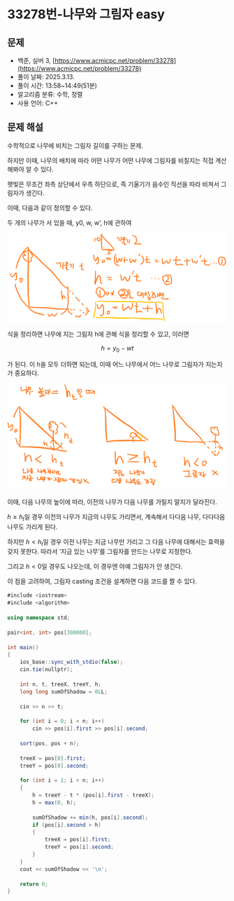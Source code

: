 # 33278번-나무와 그림자 easy

## 문제

- 백준, 실버 3, [https://www.acmicpc.net/problem/33278](https://www.acmicpc.net/problem/33278)
- 풀이 날짜: 2025.3.13.
- 풀이 시간: 13:58~14:49(51분)
- 알고리즘 분류: 수학, 정렬
- 사용 언어: C++

## 문제 해설

수학적으로 나무에 비치는 그림자 길이를 구하는 문제.

하지만 이때, 나무의 배치에 따라 어떤 나무가 어떤 나무에 그림자를 비칠지는 직접 계산해봐야 알 수 있다.

햇빛은 무조건 좌측 상단에서 우측 하단으로, 즉 기울기가 음수인 직선을 따라 비쳐서 그림자가 생긴다.

이때, 다음과 같이 정의할 수 있다.

두 개의 나무가 서 있을 때, y0, w, w’, h에 관하여

![image.png](image.png)

식을 정리하면 나무에 지는 그림자 h에 관해 식을 정리할 수 있고, 이러면

$$
h = y_0 - wt
$$

가 된다. 이 h을 모두 더하면 되는데, 이때 어느 나무에서 어느 나무로 그림자가 지는지가 중요하다.

![image.png](image%201.png)

이때, 다음 나무의 높이에 따라, 이전의 나무가 다음 나무를 가릴지 말지가 달라진다.

$h \ge h_t$일 경우 이전의 나무가 지금의 나무도 가리면서, 계속해서 다다음 나무, 다다다음 나무도 가리게 된다.

하지만 $h < h_t$일 경우 이전 나무는 지금 나무만 가리고 그 다음 나무에 대해서는 효력을 갖지 못한다. 따라서 ‘지금 있는 나무’를 그림자를 만드는 나무로 지정한다.

그리고 $h<0$일 경우도 나오는데, 이 경우엔 아예 그림자가 안 생긴다.

이 점을 고려하여, 그림자 casting 조건을 설계하면 다음 코드를 짤 수 있다.

```csharp
#include <iostream>
#include <algorithm>

using namespace std;

pair<int, int> pos[300000];

int main()
{
    ios_base::sync_with_stdio(false);
    cin.tie(nullptr);

    int n, t, treeX, treeY, h;
    long long sumOfShadow = 0LL;

    cin >> n >> t;

    for (int i = 0; i < n; i++)
        cin >> pos[i].first >> pos[i].second;

    sort(pos, pos + n);

    treeX = pos[0].first;
    treeY = pos[0].second;

    for (int i = 1; i < n; i++)
    {
        h = treeY - t * (pos[i].first - treeX);
        h = max(0, h);

        sumOfShadow += min(h, pos[i].second);
        if (pos[i].second > h)
        {
            treeX = pos[i].first;
            treeY = pos[i].second;
        }
    }
    cout << sumOfShadow << '\n';

    return 0;
}
```
